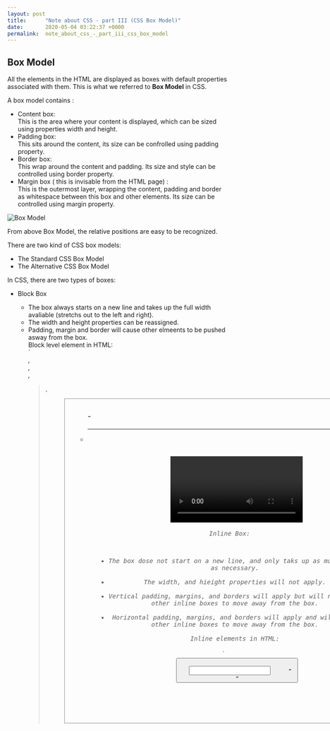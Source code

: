 ```yaml
---
layout: post
title:      "Note about CSS - part III (CSS Box Model)"
date:       2020-05-04 03:22:37 +0000
permalink:  note_about_css_-_part_iii_css_box_model
---
```



## Box Model
All the elements in the HTML are displayed as boxes with default properties associated with them. This is what we referred to **Box Model** in CSS.  

A box model contains :   
* Content box:  
   This is the area where your content is displayed, which can be sized using properties width and height.
* Padding box:  
   This sits around the content, its size can be confrolled using padding property.  
* Border  box:  
   This wrap around the content and padding. Its size and style can be controlled using border property.  
* Margin box  ( this is invisable from the HTML page) :  
   This is the outermost layer, wrapping the content, padding and border as whitespace between this box and other elements. Its size can be controlled using margin property.  

![Box Model](https://hackernoon.com/hn-images/1*2jZwpWH9XO_QllhEpyGqMA.png)  

From above Box Model, the relative positions are easy to be recognized.  

There are two kind of CSS box models: 
* The Standard CSS Box Model
* The Alternative CSS Box Model

In CSS, there are two types of boxes:  

* Block Box  
     *  The box always starts on a new line and takes up the full width avaliable (stretchs out to the left and right).  
     * 	The width and height properties can be reassigned.  
     * 	Padding, margin and border will cause other elmeents to be pushed asway from the box.  
	   Block level element in HTML:  
	   `<address>, <article>, <aside>, <blockquote>, <canvas>  <dd> <div> 
	    <dl> <dt> <fieldset> <figcaption> <figure> <footer> <form> <h1> - <h6> <header> <hr> <li> <main> <nav>
	    <noscript> <ol> <p> <pre> <section> <table> <tfoot> <ul> <video>`   

* Inline Box:  
     *  The box dose not start on a new line, and only taks up as much width as necessary.  
     * 	The width, and hieight properties will not apply.
     * 	Vertical padding, margins, and borders will apply but will not cause other inline boxes to move away from the box.  
     * 	Horizontal padding, margins, and borders will apply and will cause other inline boxes to move away from the box.  
	   Inline elements in HTML:   
		 `<a> <abbr> <acronym> <b> <bdo> <big> <br> <button> <cite> <code> <dfn> <em> <i> <img> <input>  <kbd>
		 <label> <map> <object> <output> <q> <samp> <script> <select> <small> <span> <strong> <sub> <sup> 
		 <textarea> <time> <tt> <var>`   
		 
		 Reminder: `<br>` is inline element, and it present as a new line character.   
		 
If you are intereted in how each element working, please refer to [HTML Block and Inline Elemets](https://www.w3schools.com/html/html_blocks.asp)  

## Display Types  
For the box model, there two display types: 
* outer display type:  
   This is to determine whether the box is going to be displayed as block or inline. 
* inner display tyep:  
   This is to determine the elements inside the box are laid out in normal flow (i.e. either block or inline) or using display proprty to change elements display type other than block and inline.  i.e. flex, grid, etc...


